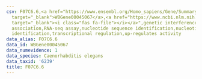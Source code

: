 ```yaml
---
csv: F07C6.6,<a href="https://www.ensembl.org/Homo_sapiens/Gene/Summary?db=core;g=WBGene00045067"
  target="_blank">WBGene00045067</a>,<a href="https://www.ncbi.nlm.nih.gov/pubmed/27496166"
  target="_blank"><i class="fas fa-file"></i></a>",genetic interference,functional
  association,RNA-seq assay,nucleotide sequence identification,nucleotide sequence
  identification,transcriptional regulation,up-regulates activity
data_alias: F07C6.6
data_id: WBGene00045067
data_numevidence: 1
data_species: Caenorhabditis elegans
data_taxid: '6239'
title: F07C6.6
---
```

